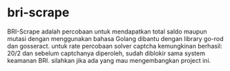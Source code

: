# bri-scrape

BRI-Scrape
adalah percobaan untuk mendapatkan total saldo maupun mutasi 
dengan menggunakan bahasa Golang dibantu dengan library go-rod dan gosseract.
untuk rate percobaan solver captcha kemungkinan berhasil: 20/2
dan sebelum captchanya diperoleh, sudah diblokir sama system keamanan BRI.
silahkan jika ada yang mau mengembangkan project ini.

